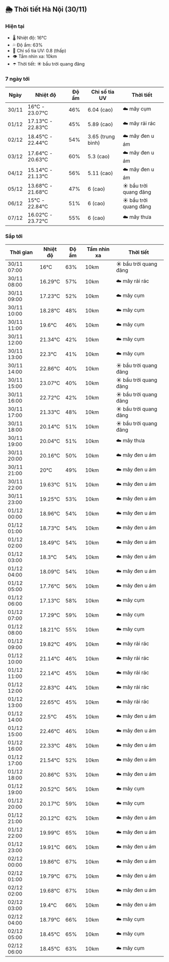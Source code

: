## 🌦️ Thời tiết Hà Nội (30/11)

### Hiện tại

- 🌡️ Nhiệt độ: 16℃
- 💦 Độ ẩm: 63%
- 🌟 Chỉ số tia UV: 0.8 (thấp)
- 👁️ Tầm nhìn xa: 10km
- ☂️ Thời tiết: ☀️ bầu trời quang đãng

### 7 ngày tới

| Ngày | Nhiệt độ | Độ ẩm | Chỉ số tia UV | Thời tiết |
| --- | --- | --- | --- | --- |
| 30/11 | 16℃ - 23.07℃ | 46% | 6.04 (cao) | ☁️ mây cụm |
| 01/12 | 17.13℃ - 22.83℃ | 45% | 5.89 (cao) | ☁️ mây rải rác |
| 02/12 | 18.45℃ - 22.44℃ | 54% | 3.65 (trung bình) | ☁️ mây đen u ám |
| 03/12 | 17.64℃ - 20.63℃ | 60% | 5.3 (cao) | ☁️ mây đen u ám |
| 04/12 | 15.14℃ - 21.13℃ | 56% | 5.11 (cao) | ☁️ mây đen u ám |
| 05/12 | 13.68℃ - 21.68℃ | 47% | 6 (cao) | ☀️ bầu trời quang đãng |
| 06/12 | 15℃ - 22.84℃ | 51% | 6 (cao) | ☀️ bầu trời quang đãng |
| 07/12 | 16.02℃ - 23.72℃ | 55% | 6 (cao) | ☁️ mây thưa |

### Sắp tới

| Thời gian | Nhiệt độ | Độ ẩm | Tầm nhìn xa | Thời tiết |
| --- | --- | --- | --- | --- |
| 30/11 07:00 | 16℃ | 63% | 10km | ☀️ bầu trời quang đãng |
| 30/11 08:00 | 16.29℃ | 57% | 10km | ☁️ mây rải rác |
| 30/11 09:00 | 17.23℃ | 52% | 10km | ☁️ mây cụm |
| 30/11 10:00 | 18.28℃ | 48% | 10km | ☁️ mây cụm |
| 30/11 11:00 | 19.6℃ | 46% | 10km | ☁️ mây cụm |
| 30/11 12:00 | 21.34℃ | 42% | 10km | ☁️ mây cụm |
| 30/11 13:00 | 22.3℃ | 41% | 10km | ☁️ mây cụm |
| 30/11 14:00 | 22.86℃ | 40% | 10km | ☀️ bầu trời quang đãng |
| 30/11 15:00 | 23.07℃ | 40% | 10km | ☀️ bầu trời quang đãng |
| 30/11 16:00 | 22.72℃ | 42% | 10km | ☀️ bầu trời quang đãng |
| 30/11 17:00 | 21.33℃ | 48% | 10km | ☀️ bầu trời quang đãng |
| 30/11 18:00 | 20.14℃ | 51% | 10km | ☀️ bầu trời quang đãng |
| 30/11 19:00 | 20.04℃ | 51% | 10km | ☁️ mây thưa |
| 30/11 20:00 | 20.16℃ | 50% | 10km | ☁️ mây đen u ám |
| 30/11 21:00 | 20℃ | 49% | 10km | ☁️ mây đen u ám |
| 30/11 22:00 | 19.63℃ | 51% | 10km | ☁️ mây đen u ám |
| 30/11 23:00 | 19.25℃ | 53% | 10km | ☁️ mây đen u ám |
| 01/12 00:00 | 18.96℃ | 54% | 10km | ☁️ mây đen u ám |
| 01/12 01:00 | 18.73℃ | 54% | 10km | ☁️ mây đen u ám |
| 01/12 02:00 | 18.49℃ | 54% | 10km | ☁️ mây đen u ám |
| 01/12 03:00 | 18.3℃ | 54% | 10km | ☁️ mây đen u ám |
| 01/12 04:00 | 18.09℃ | 54% | 10km | ☁️ mây đen u ám |
| 01/12 05:00 | 17.76℃ | 56% | 10km | ☁️ mây đen u ám |
| 01/12 06:00 | 17.13℃ | 58% | 10km | ☁️ mây cụm |
| 01/12 07:00 | 17.29℃ | 59% | 10km | ☁️ mây cụm |
| 01/12 08:00 | 18.21℃ | 55% | 10km | ☁️ mây cụm |
| 01/12 09:00 | 19.82℃ | 49% | 10km | ☁️ mây rải rác |
| 01/12 10:00 | 21.14℃ | 46% | 10km | ☁️ mây rải rác |
| 01/12 11:00 | 22.14℃ | 45% | 10km | ☁️ mây rải rác |
| 01/12 12:00 | 22.83℃ | 44% | 10km | ☁️ mây rải rác |
| 01/12 13:00 | 22.65℃ | 45% | 10km | ☁️ mây rải rác |
| 01/12 14:00 | 22.5℃ | 45% | 10km | ☁️ mây đen u ám |
| 01/12 15:00 | 22.46℃ | 46% | 10km | ☁️ mây đen u ám |
| 01/12 16:00 | 22.33℃ | 48% | 10km | ☁️ mây đen u ám |
| 01/12 17:00 | 21.54℃ | 52% | 10km | ☁️ mây đen u ám |
| 01/12 18:00 | 20.86℃ | 53% | 10km | ☁️ mây đen u ám |
| 01/12 19:00 | 20.52℃ | 56% | 10km | ☁️ mây cụm |
| 01/12 20:00 | 20.17℃ | 59% | 10km | ☁️ mây cụm |
| 01/12 21:00 | 20.12℃ | 62% | 10km | ☁️ mây đen u ám |
| 01/12 22:00 | 19.99℃ | 65% | 10km | ☁️ mây đen u ám |
| 01/12 23:00 | 19.91℃ | 66% | 10km | ☁️ mây đen u ám |
| 02/12 00:00 | 19.86℃ | 67% | 10km | ☁️ mây đen u ám |
| 02/12 01:00 | 19.79℃ | 67% | 10km | ☁️ mây đen u ám |
| 02/12 02:00 | 19.68℃ | 67% | 10km | ☁️ mây đen u ám |
| 02/12 03:00 | 19.4℃ | 66% | 10km | ☁️ mây đen u ám |
| 02/12 04:00 | 18.79℃ | 66% | 10km | ☁️ mây cụm |
| 02/12 05:00 | 18.45℃ | 65% | 10km | ☁️ mây cụm |
| 02/12 06:00 | 18.45℃ | 63% | 10km | ☁️ mây cụm |
